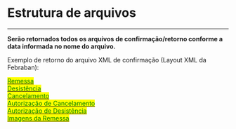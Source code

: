 # Estrutura de arquivos

***

**Serão retornados todos os arquivos de confirmação/retorno conforme a data informada no nome do arquivo.**

Exemplo de retorno do arquivo XML de confirmação (Layout XML da Febraban):

[<mark style="color:green;">Remessa</mark>](remessa.md)\
[<mark style="color:green;">Desistência</mark>](desistencia.md)\
[<mark style="color:green;">Cancelamento</mark>](cancelamento.md)\
[<mark style="color:green;">Autorização de Cancelamento</mark>](autorizacao-de-cancelamento.md)\
[<mark style="color:green;">Autorização de Desistência</mark>](autorizacao-de-desistencia.md)\
[<mark style="color:green;">Imagens da Remessa</mark>](imagens-da-remessa.md)
